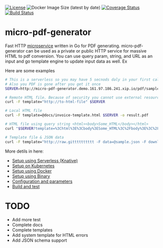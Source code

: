 [![License](https://img.shields.io/badge/License-Apache%202.0-blue.svg)](https://opensource.org/licenses/Apache-2.0)
![Docker Image Size (latest by date)](https://img.shields.io/docker/image-size/abdollahpour/micro-pdf-generator)
[![Coverage Status](https://coveralls.io/repos/github/abdollahpour/micro-pdf-generator/badge.svg?branch=master)](https://coveralls.io/github/abdollahpour/micro-pdf-generator?branch=master)
[![Build Status](https://secure.travis-ci.org/abdollahpour/micro-pdf-generator.svg?branch=master)](http://travis-ci.org/abdollahpour/micro-pdf-generator)

# micro-pdf-generator

Fast HTTP [microservice](http://microservices.io/patterns/microservices.html) written in Go for PDF generating. micro-pdf-generator can be used as a private or public HTTP service for massive HTML to pdf conversion. You can use query param, string, and URL as an input and go template engine to update input data as well. Ex

Here are some examples
```sh
# This is a serverless so you may have 5 secnods daly in your first call (could start)
# Also you PDF is gone after you get it once
SERVER=http://micro-pdf-generator.demo.161.97.186.241.xip.io/pdf/sample.pdf

# Remote HTML file. Because of security you cannot use external resources, you have to embed them all (CSS, images, ...) in your HTML file
curl -F template="http://to-html-file" $SERVER

# Local HTML file
curl -F template=@docs/invoice-template.html $SERVER -o result.pdf

# HTML file using query string <html><body>Some_HTML</body></html>
curl "$SERVER?template=%3Chtml%3E%3Cbody%3ESome_HTML%3C%2Fbody%3E%3C%2Fhtml%3E" -o result.pdf

# Template file & JSON data
curl -F template="http://raw.gitttttttttt -F data=@sample.json -F download=true -F waitFor=body $SERVER
```

More detils in here:

* [Setup using Serverless (Knative)](docs/knative.md)
* [Setup on Kubernetes](docs/kubernetes.md)
* [Setup using Docker](docs/docker.md)
* [Setup using Binary](docs/binary.md)
* [Configuration and parameters](docs/configurations.md)
* [Build and test](docs/build.md)

TODO
===
* Add more test
* Complete docs
* Complete templates
* Add system template for HTML errors
* Add JSON schema support